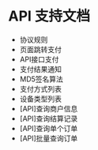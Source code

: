 # API 支持文档





* ​协议规则​
* ​页面跳转支付​
* ​API接口支付​
* ​支付结果通知​
* ​MD5签名算法​
* ​支付方式列表​
* ​设备类型列表​
* ​\[API]查询商户信息​
* ​\[API]查询结算记录​
* ​\[API]查询单个订单​
* ​\[API]批量查询订单​



